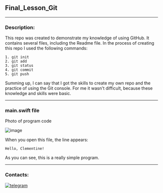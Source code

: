 ## Final_Lesson_Git 

---

### Description:

This repo was created to demonstrate my knowledge of using GitHub. It contains several files, including the Readme file. In the process of creating this repo I used the following commands:

```
1. git init
2. git add
3. git status
4. git commit
5. git push
```

Summing up, I can say that I got the skills to create my own repo and the practice of using the Git console. For me it wasn't difficult, because these knowledge and skills were basic.

---

### main.swift file

Photo of program code

![image](/last_version/Code.png)

When you open this file, the line appears:

```
Hello, Clementine!
``` 
As you can see, this is a really simple program.

---

### Contacts:
[![telegram](/last_version/Telegram_logo.png)](https://t.me/Opisthorch1s)